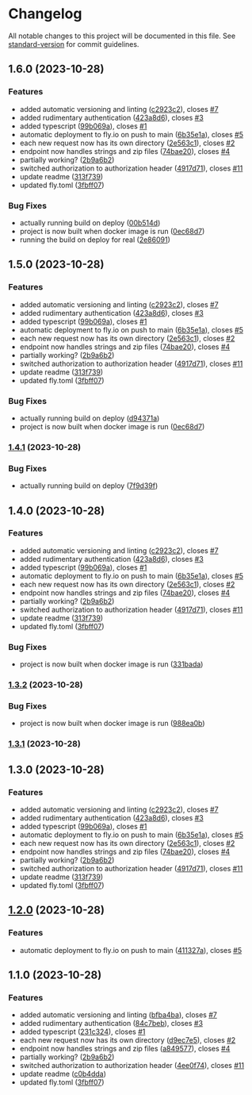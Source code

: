 # Changelog

All notable changes to this project will be documented in this file. See [standard-version](https://github.com/conventional-changelog/standard-version) for commit guidelines.

## 1.6.0 (2023-10-28)


### Features

* added automatic versioning and linting ([c2923c2](https://github.com/EricRobertCampbell/latex-pdf-generator/commit/c2923c2271fa32baa0ade72d99154bb3d9d50f76)), closes [#7](https://github.com/EricRobertCampbell/latex-pdf-generator/issues/7)
* added rudimentary authentication ([423a8d6](https://github.com/EricRobertCampbell/latex-pdf-generator/commit/423a8d6938a5acef2f8363d6ea53d4112277a9ce)), closes [#3](https://github.com/EricRobertCampbell/latex-pdf-generator/issues/3)
* added typescript ([99b069a](https://github.com/EricRobertCampbell/latex-pdf-generator/commit/99b069aa32cd5434e15894f45a7b1ec2c1c4530a)), closes [#1](https://github.com/EricRobertCampbell/latex-pdf-generator/issues/1)
* automatic deployment to fly.io on push to main ([6b35e1a](https://github.com/EricRobertCampbell/latex-pdf-generator/commit/6b35e1a16dc83c127ec7a33367a6ed57fe2135bf)), closes [#5](https://github.com/EricRobertCampbell/latex-pdf-generator/issues/5)
* each new request now has its own directory ([2e563c1](https://github.com/EricRobertCampbell/latex-pdf-generator/commit/2e563c15bcd761a839300349b171483f9a52bee1)), closes [#2](https://github.com/EricRobertCampbell/latex-pdf-generator/issues/2)
* endpoint now handles strings and zip files ([74bae20](https://github.com/EricRobertCampbell/latex-pdf-generator/commit/74bae2061511b32b06d706a3c4967439cfa96736)), closes [#4](https://github.com/EricRobertCampbell/latex-pdf-generator/issues/4)
* partially working? ([2b9a6b2](https://github.com/EricRobertCampbell/latex-pdf-generator/commit/2b9a6b27d5ed86d66151dd9885df4d695d92c1f4))
* switched authorization to authorization header ([4917d71](https://github.com/EricRobertCampbell/latex-pdf-generator/commit/4917d7110d6c9d029f15f4d7efd6e1d40582ecf1)), closes [#11](https://github.com/EricRobertCampbell/latex-pdf-generator/issues/11)
* update readme ([313f739](https://github.com/EricRobertCampbell/latex-pdf-generator/commit/313f7394f2e30b5e2398c1d98112cbfee0d413f3))
* updated fly.toml ([3fbff07](https://github.com/EricRobertCampbell/latex-pdf-generator/commit/3fbff07294ddc741cb18acaa9928e2673dd22ef5))


### Bug Fixes

* actually running build on deploy ([00b514d](https://github.com/EricRobertCampbell/latex-pdf-generator/commit/00b514da17be95119466100daed04bfecac5655e))
* project is now built when docker image is run ([0ec68d7](https://github.com/EricRobertCampbell/latex-pdf-generator/commit/0ec68d74136d4284e96a3d1e707cfa2c6537624c))
* running the build on deploy for real ([2e86091](https://github.com/EricRobertCampbell/latex-pdf-generator/commit/2e8609148a57e4846b29c8f98526cfc3b113034c))

## 1.5.0 (2023-10-28)

### Features

- added automatic versioning and linting ([c2923c2](https://github.com/EricRobertCampbell/latex-pdf-generator/commit/c2923c2271fa32baa0ade72d99154bb3d9d50f76)), closes [#7](https://github.com/EricRobertCampbell/latex-pdf-generator/issues/7)
- added rudimentary authentication ([423a8d6](https://github.com/EricRobertCampbell/latex-pdf-generator/commit/423a8d6938a5acef2f8363d6ea53d4112277a9ce)), closes [#3](https://github.com/EricRobertCampbell/latex-pdf-generator/issues/3)
- added typescript ([99b069a](https://github.com/EricRobertCampbell/latex-pdf-generator/commit/99b069aa32cd5434e15894f45a7b1ec2c1c4530a)), closes [#1](https://github.com/EricRobertCampbell/latex-pdf-generator/issues/1)
- automatic deployment to fly.io on push to main ([6b35e1a](https://github.com/EricRobertCampbell/latex-pdf-generator/commit/6b35e1a16dc83c127ec7a33367a6ed57fe2135bf)), closes [#5](https://github.com/EricRobertCampbell/latex-pdf-generator/issues/5)
- each new request now has its own directory ([2e563c1](https://github.com/EricRobertCampbell/latex-pdf-generator/commit/2e563c15bcd761a839300349b171483f9a52bee1)), closes [#2](https://github.com/EricRobertCampbell/latex-pdf-generator/issues/2)
- endpoint now handles strings and zip files ([74bae20](https://github.com/EricRobertCampbell/latex-pdf-generator/commit/74bae2061511b32b06d706a3c4967439cfa96736)), closes [#4](https://github.com/EricRobertCampbell/latex-pdf-generator/issues/4)
- partially working? ([2b9a6b2](https://github.com/EricRobertCampbell/latex-pdf-generator/commit/2b9a6b27d5ed86d66151dd9885df4d695d92c1f4))
- switched authorization to authorization header ([4917d71](https://github.com/EricRobertCampbell/latex-pdf-generator/commit/4917d7110d6c9d029f15f4d7efd6e1d40582ecf1)), closes [#11](https://github.com/EricRobertCampbell/latex-pdf-generator/issues/11)
- update readme ([313f739](https://github.com/EricRobertCampbell/latex-pdf-generator/commit/313f7394f2e30b5e2398c1d98112cbfee0d413f3))
- updated fly.toml ([3fbff07](https://github.com/EricRobertCampbell/latex-pdf-generator/commit/3fbff07294ddc741cb18acaa9928e2673dd22ef5))

### Bug Fixes

- actually running build on deploy ([d94371a](https://github.com/EricRobertCampbell/latex-pdf-generator/commit/d94371a30f0416d6bc4c2938cdc30db61a449988))
- project is now built when docker image is run ([0ec68d7](https://github.com/EricRobertCampbell/latex-pdf-generator/commit/0ec68d74136d4284e96a3d1e707cfa2c6537624c))

### [1.4.1](https://github.com/EricRobertCampbell/latex-pdf-generator/compare/v1.4.0...v1.4.1) (2023-10-28)

### Bug Fixes

- actually running build on deploy ([7f9d39f](https://github.com/EricRobertCampbell/latex-pdf-generator/commit/7f9d39f99a934c0150717771f0ff4f665d64805a))

## 1.4.0 (2023-10-28)

### Features

- added automatic versioning and linting ([c2923c2](https://github.com/EricRobertCampbell/latex-pdf-generator/commit/c2923c2271fa32baa0ade72d99154bb3d9d50f76)), closes [#7](https://github.com/EricRobertCampbell/latex-pdf-generator/issues/7)
- added rudimentary authentication ([423a8d6](https://github.com/EricRobertCampbell/latex-pdf-generator/commit/423a8d6938a5acef2f8363d6ea53d4112277a9ce)), closes [#3](https://github.com/EricRobertCampbell/latex-pdf-generator/issues/3)
- added typescript ([99b069a](https://github.com/EricRobertCampbell/latex-pdf-generator/commit/99b069aa32cd5434e15894f45a7b1ec2c1c4530a)), closes [#1](https://github.com/EricRobertCampbell/latex-pdf-generator/issues/1)
- automatic deployment to fly.io on push to main ([6b35e1a](https://github.com/EricRobertCampbell/latex-pdf-generator/commit/6b35e1a16dc83c127ec7a33367a6ed57fe2135bf)), closes [#5](https://github.com/EricRobertCampbell/latex-pdf-generator/issues/5)
- each new request now has its own directory ([2e563c1](https://github.com/EricRobertCampbell/latex-pdf-generator/commit/2e563c15bcd761a839300349b171483f9a52bee1)), closes [#2](https://github.com/EricRobertCampbell/latex-pdf-generator/issues/2)
- endpoint now handles strings and zip files ([74bae20](https://github.com/EricRobertCampbell/latex-pdf-generator/commit/74bae2061511b32b06d706a3c4967439cfa96736)), closes [#4](https://github.com/EricRobertCampbell/latex-pdf-generator/issues/4)
- partially working? ([2b9a6b2](https://github.com/EricRobertCampbell/latex-pdf-generator/commit/2b9a6b27d5ed86d66151dd9885df4d695d92c1f4))
- switched authorization to authorization header ([4917d71](https://github.com/EricRobertCampbell/latex-pdf-generator/commit/4917d7110d6c9d029f15f4d7efd6e1d40582ecf1)), closes [#11](https://github.com/EricRobertCampbell/latex-pdf-generator/issues/11)
- update readme ([313f739](https://github.com/EricRobertCampbell/latex-pdf-generator/commit/313f7394f2e30b5e2398c1d98112cbfee0d413f3))
- updated fly.toml ([3fbff07](https://github.com/EricRobertCampbell/latex-pdf-generator/commit/3fbff07294ddc741cb18acaa9928e2673dd22ef5))

### Bug Fixes

- project is now built when docker image is run ([331bada](https://github.com/EricRobertCampbell/latex-pdf-generator/commit/331badae5dc5d35448b606351cade337283e59ca))

### [1.3.2](https://github.com/EricRobertCampbell/latex-pdf-generator/compare/v1.3.1...v1.3.2) (2023-10-28)

### Bug Fixes

- project is now built when docker image is run ([988ea0b](https://github.com/EricRobertCampbell/latex-pdf-generator/commit/988ea0b18b27865b6f31400dfb58d4a87b8ada16))

### [1.3.1](https://github.com/EricRobertCampbell/latex-pdf-generator/compare/v1.3.0...v1.3.1) (2023-10-28)

## 1.3.0 (2023-10-28)

### Features

- added automatic versioning and linting ([c2923c2](https://github.com/EricRobertCampbell/latex-pdf-generator/commit/c2923c2271fa32baa0ade72d99154bb3d9d50f76)), closes [#7](https://github.com/EricRobertCampbell/latex-pdf-generator/issues/7)
- added rudimentary authentication ([423a8d6](https://github.com/EricRobertCampbell/latex-pdf-generator/commit/423a8d6938a5acef2f8363d6ea53d4112277a9ce)), closes [#3](https://github.com/EricRobertCampbell/latex-pdf-generator/issues/3)
- added typescript ([99b069a](https://github.com/EricRobertCampbell/latex-pdf-generator/commit/99b069aa32cd5434e15894f45a7b1ec2c1c4530a)), closes [#1](https://github.com/EricRobertCampbell/latex-pdf-generator/issues/1)
- automatic deployment to fly.io on push to main ([6b35e1a](https://github.com/EricRobertCampbell/latex-pdf-generator/commit/6b35e1a16dc83c127ec7a33367a6ed57fe2135bf)), closes [#5](https://github.com/EricRobertCampbell/latex-pdf-generator/issues/5)
- each new request now has its own directory ([2e563c1](https://github.com/EricRobertCampbell/latex-pdf-generator/commit/2e563c15bcd761a839300349b171483f9a52bee1)), closes [#2](https://github.com/EricRobertCampbell/latex-pdf-generator/issues/2)
- endpoint now handles strings and zip files ([74bae20](https://github.com/EricRobertCampbell/latex-pdf-generator/commit/74bae2061511b32b06d706a3c4967439cfa96736)), closes [#4](https://github.com/EricRobertCampbell/latex-pdf-generator/issues/4)
- partially working? ([2b9a6b2](https://github.com/EricRobertCampbell/latex-pdf-generator/commit/2b9a6b27d5ed86d66151dd9885df4d695d92c1f4))
- switched authorization to authorization header ([4917d71](https://github.com/EricRobertCampbell/latex-pdf-generator/commit/4917d7110d6c9d029f15f4d7efd6e1d40582ecf1)), closes [#11](https://github.com/EricRobertCampbell/latex-pdf-generator/issues/11)
- update readme ([313f739](https://github.com/EricRobertCampbell/latex-pdf-generator/commit/313f7394f2e30b5e2398c1d98112cbfee0d413f3))
- updated fly.toml ([3fbff07](https://github.com/EricRobertCampbell/latex-pdf-generator/commit/3fbff07294ddc741cb18acaa9928e2673dd22ef5))

## [1.2.0](https://github.com/EricRobertCampbell/latex-pdf-generator/compare/v1.1.0...v1.2.0) (2023-10-28)

### Features

- automatic deployment to fly.io on push to main ([411327a](https://github.com/EricRobertCampbell/latex-pdf-generator/commit/411327aa8b3e595bffaaafecdfdb8fb50076282f)), closes [#5](https://github.com/EricRobertCampbell/latex-pdf-generator/issues/5)

## 1.1.0 (2023-10-28)

### Features

- added automatic versioning and linting ([bfba4ba](https://github.com/EricRobertCampbell/latex-pdf-generator/commit/bfba4ba96302ecd08c852c3dce7b8f61a9f58185)), closes [#7](https://github.com/EricRobertCampbell/latex-pdf-generator/issues/7)
- added rudimentary authentication ([84c7beb](https://github.com/EricRobertCampbell/latex-pdf-generator/commit/84c7beb1ad86e83e13f4534afd9c1dca8d3b4778)), closes [#3](https://github.com/EricRobertCampbell/latex-pdf-generator/issues/3)
- added typescript ([231c324](https://github.com/EricRobertCampbell/latex-pdf-generator/commit/231c3245e359cbcbf779ee86d1edfb444764deb6)), closes [#1](https://github.com/EricRobertCampbell/latex-pdf-generator/issues/1)
- each new request now has its own directory ([d9ec7e5](https://github.com/EricRobertCampbell/latex-pdf-generator/commit/d9ec7e5e460f4ed34f38426ed7efcee7bde6f65f)), closes [#2](https://github.com/EricRobertCampbell/latex-pdf-generator/issues/2)
- endpoint now handles strings and zip files ([a849577](https://github.com/EricRobertCampbell/latex-pdf-generator/commit/a849577b1d3e77e64c5117e0dc1d8a8489460b19)), closes [#4](https://github.com/EricRobertCampbell/latex-pdf-generator/issues/4)
- partially working? ([2b9a6b2](https://github.com/EricRobertCampbell/latex-pdf-generator/commit/2b9a6b27d5ed86d66151dd9885df4d695d92c1f4))
- switched authorization to authorization header ([4ee0f74](https://github.com/EricRobertCampbell/latex-pdf-generator/commit/4ee0f74e0b28ef237b4769ed5edd23eee4210d4e)), closes [#11](https://github.com/EricRobertCampbell/latex-pdf-generator/issues/11)
- update readme ([c0b4dda](https://github.com/EricRobertCampbell/latex-pdf-generator/commit/c0b4ddafb4d1bed5092711ae23f573bfb8ee519f))
- updated fly.toml ([3fbff07](https://github.com/EricRobertCampbell/latex-pdf-generator/commit/3fbff07294ddc741cb18acaa9928e2673dd22ef5))
